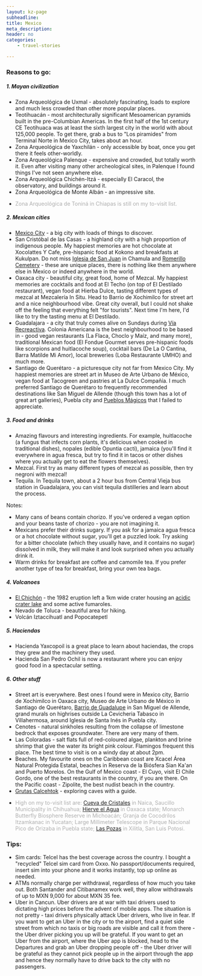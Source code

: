 ```yaml
---
layout: kz-page
subheadline: 
title: Mexico
meta_description: 
header: no
categories:
    - travel-stories

---
```


### Reasons to go:

##### 1. Mayan civilization

* Zona Arqueológica de Uxmal - absolutely fascinating, loads to explore and much less crowded than other more popular places.
* Teotihuacán - most architecturally significant Mesoamerican pyramids built in the pre-Columbian Americas. In the first half of the 1st century CE Teotihuaca was at least the sixth largest city in the world with about 125,000 people. To get there, grab a bus to "Los piramides" from Terminal Norte in Mexico City, takes about an hour.
* Zona Arqueológica de Yaxchilán - only accessible by boat, once you get there it feels other-worldly.
* Zona Arqueológica Palenque - expensive and crowded, but totally worth it. Even after visiting many other archeological sites, in Palenque I found things I've not seen anywhere else. 
* Zona Arqueológica Chichén-Itzá - especially El Caracol, the observatory, and buildings around it.
* Zona Arqueológica de Monte Albán - an impressive site.
* <p style="color:#AEAEAE">Zona Arqueológica de Toniná in Chiapas is still on my to-visit list.</p>


##### 2. Mexican cities

* [Mexico City][1] - a big city with loads of things to discover.
* San Cristóbal de las Casas - a highland city with a high proportion of indigenous people. My happiest memories are hot chocolate at Xocolattes Y Cafe, pre-hispanic food at Kokono and breakfasts at Kukulpan. Do not miss [Iglesia de San Juan][2] in Chamula and [Romerillo Cemetery][3] - these are unique places, there is nothing like them anywhere else in Mexico or indeed anywhere in the world.
* Oaxaca city - beautiful city, great food, home of Mezcal. My happiest memories are cocktails and food at El Techo (on top of El Destilado restaurant), vegan food at Hierba Dulce, tasting different types of mezcal at Mezcalería In Situ. Head to Barrio de Xochimilco for street art and a nice neighbourhood vibe. Great city overall, but I could not shake off the feeling that everything felt "for tourists". Next time I'm here, I'd like to try the tasting menu at El Destilado.
* Guadalajara - a city that truly comes alive on Sundays during [Vía Recreactiva][8]. Colonia Americana is the best neighbourhood to be based in - good vegan restaurants (La Flaca, Choclo y Maíz, and many more), traditional Mexican food (El Fondue Gourmet serves pre-hispanic foods like scorpions and huitlacoche soup), cocktail bars (De La O Cantina, Barra Matilde Mi Amor), local breweries (Loba Restaurante UMHO) and much more.
* Santiago de Querétaro - a picturesque city not far from Mexico City. My happiest memories are street art in Museo de Arte Urbano de México, vegan food at Tacogreen and pastries at La Dulce Compañía. I much preferred Santiago de Querétaro to frequently recommended destinations like San Miguel de Allende (though this town has a lot of great art galleries), Puebla city and [Pueblos Mágicos][9] that I failed to appreciate. 


##### 3. Food and drinks

* Amazing flavours and interesting ingredients. For example, huitlacoche (a fungus that infects corn plants, it's delicious when cooked in traditional dishes), nopales (edible Opuntia cacti), jamaica (you'll find it everywhere in agua fresca, but try to find it in tacos or other dishes where you actually get to eat the flowers themselves).
* Mezcal. First try as many different types of mezcal as possible, then try negroni with mezcal!
* Tequila. In Tequila town, about a 2 hour bus from Central Vieja bus station in Guadalajara, you can visit tequila distilleries and learn about the process. 

Notes:
* Many cans of beans contain chorizo. If you've ordered a vegan option and your beans taste of chorizo - you are not imagining it.
* Mexicans prefer their drinks sugary. If you ask for a jamaica agua fresca or a hot chocolate without sugar, you'll get a puzzled look. Try asking for a bitter chocolate (which they usually have, and it contains no sugar) dissolved in milk, they will make it and look surprised when you actually drink it.
* Warm drinks for breakfast are coffee and camomile tea. If you prefer another type of tea for breakfast, bring your own tea bags.


##### 4. Volcanoes

* [El Chichón][4] - the 1982 eruption left a 1km wide crater housing an [acidic crater lake][5] and some active fumaroles.
* Nevado de Toluca - beautiful area for hiking.
* Volcán Iztaccihuatl and Popocatepetl


##### 5. Haciendas

* Hacienda Yaxcopoil is a great place to learn about haciendas, the crops they grew and the machinery they used.
* Hacienda San Pedro Ochil is now a restaurant where you can enjoy good food in a spectacular setting.


##### 6. Other stuff

* Street art is everywhere. Best ones I found were in Mexico city, Barrio de Xochimilco in Oaxaca city, Museo de Arte Urbano de México in Santiago de Querétaro, [Barrio de Guadalupe][7] in San Miguel de Allende, grand murals on highrises outside La Cevicheria Tabasco in Villahermosa, around Iglesia de Santa Inés in Puebla city.
* Cenotes - natural sinkholes resulting from the collapse of limestone bedrock that exposes groundwater. There are very many of them.
* Las Coloradas - salt flats full of red-coloured algae, plankton and brine shrimp that give the water its bright pink colour. Flamingos frequent this place. The best time to visit is on a windy day at about 2pm.
* Beaches. My favourite ones on the Caribbean coast are Xcacel Área Natural Protegida Estatal, beaches in Reserva de la Biósfera Sian Ka'an and Puerto Morelos. On the Gulf of Mexico coast - El Cuyo, visit El Chile Gordo, one of the best restaurants in the country, if you are there. On the Pacific coast - Zipolite, the best nudist beach in the country.
* [Grutas Calcehtok][6] - exploring caves with a guide.
* <p style="color:#AEAEAE">High on my to-visit list are: <a href="https://en.wikipedia.org/wiki/Cave_of_the_Crystals" target="_blank">Cueva de Cristales</a> in Naica, Saucillo Municipality in Chihuahua; <a href="https://en.wikipedia.org/wiki/Hierve_el_Agua" target="_blank">Hierve el Agua</a> in Oaxaca state; Monarch Butterfly Biosphere Reserve in Michoacán; Granja de Cocodrilos Itzamkanac in Yucatan; Large Millimeter Telescope in Parque Nacional Pico de Orizaba in Puebla state; <a href="https://en.wikipedia.org/wiki/Las_Pozas" target="_blank">Las Pozas</a> in Xilitla, San Luis Potosi.</p>



### Tips:
* Sim cards: Telcel has the best coverage across the country. I bought a "recycled" Telcel sim card from Oxxo. No passport/documents required, insert sim into your phone and it works instantly, top up online as needed.
* ATMs normally charge per withdrawal, regardless of how much you take out. Both Santander and Citibanamex work well, they allow withdrawals of up to MXN 9,000 for about MXN 35 fee.
* Uber in Cancun. Uber drivers are at war with taxi drivers used to dictating high prices before the advent of mobile apps. The situation is not pretty - taxi drivers physically attack Uber drivers, who live in fear. If you want to get an Uber in the city or to the airport, find a quiet side street from which no taxis or big roads are visible and call it from there - the Uber driver picking you up will be grateful. If you want to get an Uber from the airport, where the Uber app is blocked, head to the Departures and grab an Uber dropping people off - the Uber driver will be grateful as they cannot pick people up in the airport through the app and hence they normally have to drive back to the city with no passengers.



[1]: /travel-stories/cdmx/
[2]: https://www.atlasobscura.com/places/iglesia-de-san-juan-chamula
[3]: https://www.atlasobscura.com/places/maya-crosses-of-romerillo-cemetery
[4]: https://en.wikipedia.org/wiki/El_Chich%C3%B3n
[5]: https://www.summitpost.org/el-chichonal/638852
[6]: https://www.lonelyplanet.com/mexico/yucatan-peninsula/south-of-merida/attractions/grutas-de-calcehtok/a/poi-sig/1159565/1330303
[7]: https://www.atlasobscura.com/places/barrio-de-guadalupe-street-art-murals
[8]: https://www.viarecreactiva.org/
[9]: https://en.wikipedia.org/wiki/Pueblos_M%C3%A1gicos
